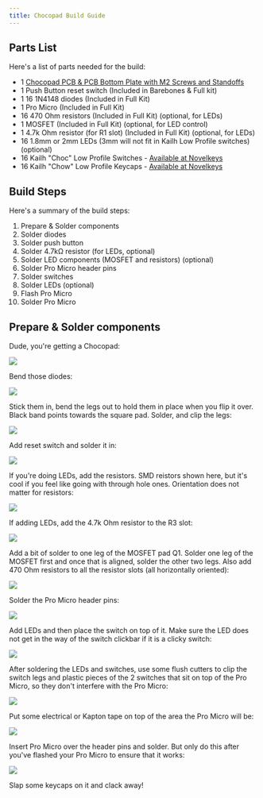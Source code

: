 ```yaml
---
title: Chocopad Build Guide
---
```


## Parts List

Here's a list of parts needed for the build:

* 1 [Chocopad PCB & PCB Bottom Plate with M2 Screws and Standoffs](https://keeb.io/collections/frontpage/products/chocopad-16-key-macropad-for-kailh-choc-low-profile-switches)
* 1 Push Button reset switch (Included in Barebones & Full kit)
* 1 16 1N4148 diodes (Included in Full Kit)
* 1 Pro Micro (Included in Full Kit)
* 16 470 Ohm resistors (Included in Full Kit) \(optional, for LEDs\)
* 1 MOSFET (Included in Full Kit) \(optional, for LED control\)
* 1 4.7k Ohm resistor (for R1 slot) (Included in Full Kit) \(optional, for LEDs\)
* 16 1.8mm or 2mm LEDs (3mm will not fit in Kailh Low Profile switches) \(optional\)
* 16 Kailh "Choc" Low Profile Switches - [Available at Novelkeys](https://www.novelkeys.xyz/collections/switches/)
* 16 Kailh "Chow" Low Profile Keycaps - [Available at Novelkeys](https://www.novelkeys.xyz/collections/keycaps/)

## Build Steps

Here's a summary of the build steps:

1. Prepare & Solder components
  1. Solder diodes
  2. Solder push button
  3. Solder 4.7kΩ resistor \(for LEDs, optional\)
  4. Solder LED components \(MOSFET and resistors\) \(optional\)
  5. Solder Pro Micro header pins
2. Solder switches
3. Solder LEDs \(optional\)
4. Flash Pro Micro
5. Solder Pro Micro

## Prepare & Solder components

Dude, you're getting a Chocopad:

![](https://s3.amazonaws.com/docs.keeb.io/assets/images/chocopad/huAjSY6.jpg)

Bend those diodes:

![](https://s3.amazonaws.com/docs.keeb.io/assets/images/chocopad/9a8OGmB.jpg)

Stick them in, bend the legs out to hold them in place when you flip it over. Black band points towards the square pad. Solder, and clip the legs:

![](https://s3.amazonaws.com/docs.keeb.io/assets/images/chocopad/mVlWCSP.jpg)

Add reset switch and solder it in:

![](https://s3.amazonaws.com/docs.keeb.io/assets/images/chocopad/M6FHtw3.jpg)

If you're doing LEDs, add the resistors. SMD reistors shown here, but it's cool if you feel like going with through hole ones. Orientation does not matter for resistors:

![](https://s3.amazonaws.com/docs.keeb.io/assets/images/chocopad/kRlKoXY.jpg)

If adding LEDs, add the 4.7k Ohm resistor to the R3 slot:

![](https://s3.amazonaws.com/docs.keeb.io/assets/images/chocopad/m0LmE0p.jpg)

Add a bit of solder to one leg of the MOSFET pad Q1. Solder one leg of the MOSFET first and once that is aligned, solder the other two legs. Also add 470 Ohm resistors to all the resistor slots (all horizontally oriented):

![](https://s3.amazonaws.com/docs.keeb.io/assets/images/chocopad/8RGevKf.jpg)

Solder the Pro Micro header pins:

![](https://s3.amazonaws.com/docs.keeb.io/assets/images/chocopad/lt8GR2G.jpg)

Add LEDs and then place the switch on top of it. Make sure the LED does not get in the way of the switch clickbar if it is a clicky switch:

![](https://s3.amazonaws.com/docs.keeb.io/assets/images/chocopad/2ZklBbt.jpg)

After soldering the LEDs and switches, use some flush cutters to clip the switch legs and plastic pieces of the 2 switches that sit on top of the Pro Micro, so they don't interfere with the Pro Micro:

![](https://s3.amazonaws.com/docs.keeb.io/assets/images/chocopad/SedSI13.jpg)

Put some electrical or Kapton tape on top of the area the Pro Micro will be:

![](https://s3.amazonaws.com/docs.keeb.io/assets/images/chocopad/aunL0hO.jpg)

Insert Pro Micro over the header pins and solder. But only do this after you've flashed your Pro Micro to ensure that it works:

![](https://s3.amazonaws.com/docs.keeb.io/assets/images/chocopad/G49qh0J.jpg)

Slap some keycaps on it and clack away!
